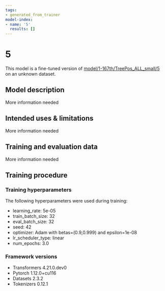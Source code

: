 ```yaml
---
tags:
- generated_from_trainer
model-index:
- name: '5'
  results: []
---
```


<!-- This model card has been generated automatically according to the information the Trainer had access to. You
should probably proofread and complete it, then remove this comment. -->

# 5

This model is a fine-tuned version of [model/1-167th/TreePos_ALL_small/5](https://huggingface.co/model/1-167th/TreePos_ALL_small/5) on an unknown dataset.

## Model description

More information needed

## Intended uses & limitations

More information needed

## Training and evaluation data

More information needed

## Training procedure

### Training hyperparameters

The following hyperparameters were used during training:
- learning_rate: 5e-05
- train_batch_size: 32
- eval_batch_size: 32
- seed: 42
- optimizer: Adam with betas=(0.9,0.999) and epsilon=1e-08
- lr_scheduler_type: linear
- num_epochs: 3.0

### Framework versions

- Transformers 4.21.0.dev0
- Pytorch 1.12.0+cu116
- Datasets 2.3.2
- Tokenizers 0.12.1
